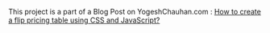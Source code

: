 This project is a part of a Blog Post on YogeshChauhan.com : <a href="https://www.yogeshchauhan.com/how-to-create-a-flip-pricing-table-using-css-and-javascript/" target="_blank">How to create a flip pricing table using CSS and JavaScript?</a>
